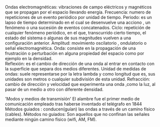Ondas electromagnéticas: vibraciones de campo eléctricos y magnéticos que se propagan por el espacio llevando energía.
Frecuencia: numero de repeticiones de un evento periódico por unidad de tiempo.
Periodo: es un lapso de tiempo determinado en el cual se desenvuelve una acciono , un fenómeno o una sucesión de eventos concatenados.
Ciclo: repetición de cualquier fenómeno periódico, en el que, transcurrido cierto tiempo, el estado del sistema o algunas de sus magnitudes vuelven a una configuración anterior. 
Amplitud: movimiento oscilatorio , ondulatorio o señal electromagnética.
Onda: consiste en la propagación de una frustración o perturbación en alguna propiedad del espacio como por ejemplo en la densidad.  
Reflexión: es el cambio de dirección de una onda al entrar en contacto con la superficie que separa dos medios diferentes.
Unidad de medidas de ondas: suele representarse por la letra lambda y como longitud que es, sus unidades son metros o cualquier subdivisión de esta unidad.
Refracción: cambio de dirección y velocidad que experimenta una onda ,como la luz, al pasar de un medio a otro con diferente densidad.

'Modos y medios de transmisión'
El alambre fue el primer medio de comunicación empleado tras haberse inventado el telégrafo en 1844
Métodos guiados : conducen(guían) las ondas a través de un camino físico (cables).
Métodos no guiados: Son aquellos que no confinan las señales mediante ningún camino físico (wifi, AM, FM).